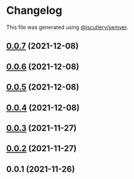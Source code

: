 # Changelog

This file was generated using [@jscutlery/semver](https://github.com/jscutlery/semver).

## [0.0.7](https://github.com/onedaycat/jaco/compare/sentry-0.0.6...sentry-0.0.7) (2021-12-08)



## [0.0.6](https://github.com/onedaycat/jaco/compare/sentry-0.0.5...sentry-0.0.6) (2021-12-08)



## [0.0.5](https://github.com/onedaycat/jaco/compare/sentry-0.0.4...sentry-0.0.5) (2021-12-08)



## [0.0.4](https://github.com/onedaycat/jaco/compare/sentry-0.0.3...sentry-0.0.4) (2021-12-08)



## [0.0.3](https://github.com/onedaycat/jaco/compare/sentry-0.0.2...sentry-0.0.3) (2021-11-27)



## [0.0.2](https://github.com/onedaycat/jaco/compare/sentry-0.0.1...sentry-0.0.2) (2021-11-27)



## 0.0.1 (2021-11-26)
